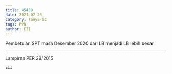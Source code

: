 ```yaml
---
title: 45459
date: 2021-02-23
category: Tanya-SC
tags: PPN
author: EII
---
```


Pembetulan SPT masa Desember 2020 dari LB menjadi LB lebih besar

---

Lampiran PER 29/2015

`EII`
